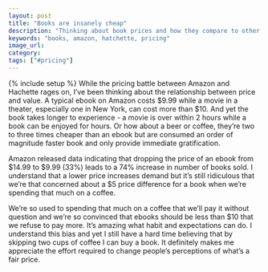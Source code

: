 ```yaml
---
layout: post
title: "Books are insanely cheap"
description: "Thinking about book prices and how they compare to other common items makes you realize how cheap books actually are."
keywords: "books, amazon, hatchette, pricing"
image_url:
category:
tags: ["#pricing"]
---
```

{% include setup %}
While the pricing battle between Amazon and Hachette rages on, I’ve been thinking about the relationship between price and value. A typical ebook on Amazon costs $9.99 while a movie in a theater, especially one in New York, can cost more than $10. And yet the book takes longer to experience - a movie is over within 2 hours while a book can be enjoyed for hours. Or how about a beer or coffee, they’re two to three times cheaper than an ebook but are consumed an order of magnitude faster book and only provide immediate gratification.

Amazon released data indicating that dropping the price of an ebook from $14.99 to $9.99 (33%) leads to a 74% increase in number of books sold. I understand that a lower price increases demand but it’s still ridiculous that we’re that concerned about a $5 price difference for a book when we’re spending that much on a coffee.

We’re so used to spending that much on a coffee that we’ll pay it without question and we’re so convinced that ebooks should be less than $10 that we refuse to pay more. It’s amazing what habit and expectations can do. I understand this bias and yet I still have a hard time believing that by skipping two cups of coffee I can buy a book. It definitely makes me appreciate the effort required to change people’s perceptions of what’s a fair price.